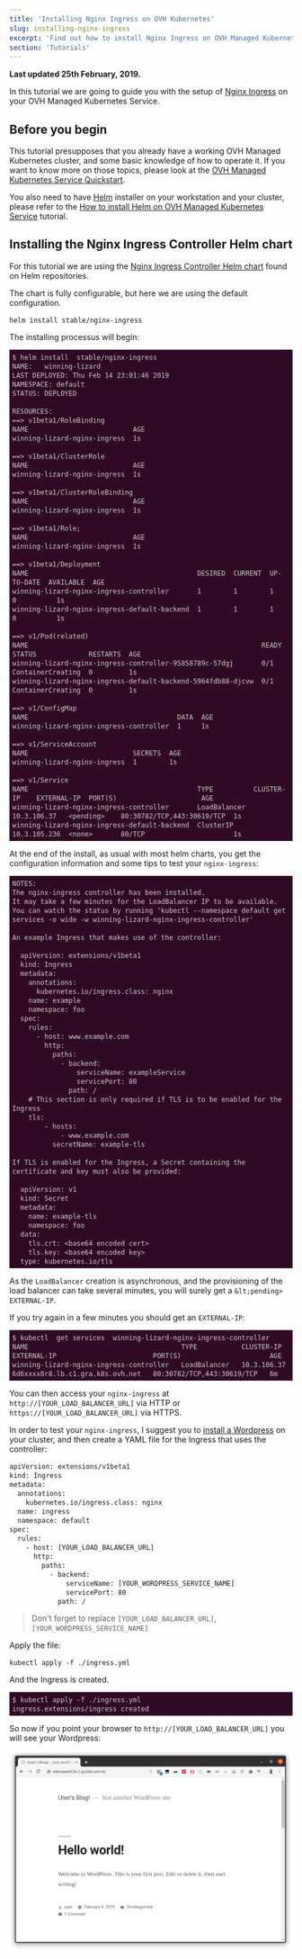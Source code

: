```yaml
---
title: 'Installing Nginx Ingress on OVH Kubernetes'
slug: installing-nginx-ingress
excerpt: 'Find out how to install Nginx Ingress on OVH Managed Kubernetes '
section: 'Tutorials'
---
```


**Last updated 25th February, 2019.**


<style>
 pre {
     font-size: 14px;
 }
 pre.console {
   background-color: #300A24; 
   color: #ccc;
   font-family: monospace;
   padding: 5px;
   margin-bottom: 5px;
 }
 pre.console code {
   border: solid 0px transparent;
   font-family: monospace !important;
 }
 .small {
     font-size: 0.75em;
 }
</style>

In this tutorial we are going to guide you with the setup of [Nginx Ingress](https://github.com/kubernetes/ingress-nginx) on your OVH Managed Kubernetes Service.


## Before you begin

This tutorial presupposes that you already have a working OVH Managed Kubernetes cluster, and some basic knowledge of how to operate it. If you want to know more on those topics, please look at the [OVH Managed Kubernetes Service Quickstart](../deploying-hello-world/).

You also need to have [Helm](https://docs.helm.sh/) installer on your workstation and your cluster, please refer to the [How to install Helm on OVH Managed Kubernetes Service](../installing-helm/) tutorial.



## Installing the Nginx Ingress Controller Helm chart

For this tutorial we are using the [Nginx Ingress Controller  Helm chart](https://github.com/helm/charts/tree/master/stable/nginx-ingress) found on Helm repositories.

The chart is fully configurable, but here we are using the default configuration.


```
helm install stable/nginx-ingress
```

The installing processus will begin:

<pre class="console"><code>$ helm install  stable/nginx-ingress
NAME:   winning-lizard
LAST DEPLOYED: Thu Feb 14 23:01:46 2019
NAMESPACE: default
STATUS: DEPLOYED

RESOURCES:
==> v1beta1/RoleBinding
NAME                          AGE
winning-lizard-nginx-ingress  1s

==> v1beta1/ClusterRole
NAME                          AGE
winning-lizard-nginx-ingress  1s

==> v1beta1/ClusterRoleBinding
NAME                          AGE
winning-lizard-nginx-ingress  1s

==> v1beta1/Role;
NAME                          AGE
winning-lizard-nginx-ingress  1s

==> v1beta1/Deployment
NAME                                          DESIRED  CURRENT  UP-TO-DATE  AVAILABLE  AGE
winning-lizard-nginx-ingress-controller       1        1        1           0          1s
winning-lizard-nginx-ingress-default-backend  1        1        1           0          1s

==> v1/Pod(related)
NAME                                                          READY  STATUS             RESTARTS  AGE
winning-lizard-nginx-ingress-controller-95858789c-57dgj       0/1    ContainerCreating  0         1s
winning-lizard-nginx-ingress-default-backend-5964fdb88-djcvw  0/1    ContainerCreating  0         1s

==> v1/ConfigMap
NAME                                     DATA  AGE
winning-lizard-nginx-ingress-controller  1     1s

==> v1/ServiceAccount
NAME                          SECRETS  AGE
winning-lizard-nginx-ingress  1        1s

==> v1/Service
NAME                                          TYPE          CLUSTER-IP    EXTERNAL-IP  PORT(S)                     AGE
winning-lizard-nginx-ingress-controller       LoadBalancer  10.3.106.37   &lt;pending>    80:30782/TCP,443:30619/TCP  1s
winning-lizard-nginx-ingress-default-backend  ClusterIP     10.3.105.236  &lt;none>       80/TCP                      1s
</code></pre>


At the end of the install, as usual with most helm charts, you get the configuration information and some tips to
test your `nginx-ingress`:

<pre class="console"><code>NOTES:
The nginx-ingress controller has been installed.
It may take a few minutes for the LoadBalancer IP to be available.
You can watch the status by running 'kubectl --namespace default get services -o wide -w winning-lizard-nginx-ingress-controller'

An example Ingress that makes use of the controller:

  apiVersion: extensions/v1beta1
  kind: Ingress
  metadata:
    annotations:
      kubernetes.io/ingress.class: nginx
    name: example
    namespace: foo
  spec:
    rules:
      - host: www.example.com
        http:
          paths:
            - backend:
                serviceName: exampleService
                servicePort: 80
              path: /
    # This section is only required if TLS is to be enabled for the Ingress
    tls:
        - hosts:
            - www.example.com
          secretName: example-tls

If TLS is enabled for the Ingress, a Secret containing the certificate and key must also be provided:

  apiVersion: v1
  kind: Secret
  metadata:
    name: example-tls
    namespace: foo
  data:
    tls.crt: &lt;base64 encoded cert>
    tls.key: &lt;base64 encoded key>
  type: kubernetes.io/tls
</code></pre>


As the `LoadBalancer` creation is asynchronous, and the provisioning of the load balancer can take several minutes, you will surely get a `&lt;pending>` `EXTERNAL-IP`. 

If you try again in a few minutes you should get an `EXTERNAL-IP`:

<pre class="console"><code>$ kubectl  get services  winning-lizard-nginx-ingress-controller
NAME                                      TYPE           CLUSTER-IP    EXTERNAL-IP                        PORT(S)                      AGE
winning-lizard-nginx-ingress-controller   LoadBalancer   10.3.106.37   6d6xxxx8r8.lb.c1.gra.k8s.ovh.net   80:30782/TCP,443:30619/TCP   6m
</code></pre>

You can then access your `nginx-ingress` at `http://[YOUR_LOAD_BALANCER_URL]` via HTTP or `https://[YOUR_LOAD_BALANCER_URL]` via HTTPS.

In order to test your `nginx-ingress`, I suggest you to [install a Wordpress](https://labs.ovh.com/kubernetes-k8s/documentation/tutorial/installing-wordpress) on your cluster, and then create a YAML file for the Ingress that uses the controller:


```
apiVersion: extensions/v1beta1
kind: Ingress
metadata:
  annotations:
    kubernetes.io/ingress.class: nginx
  name: ingress
  namespace: default
spec:
  rules:
    - host: [YOUR_LOAD_BALANCER_URL]
      http:
        paths:
          - backend:
              serviceName: [YOUR_WORDPRESS_SERVICE_NAME]
              servicePort: 80
            path: /
```

> Don't forget to replace `[YOUR_LOAD_BALANCER_URL]`, `[YOUR_WORDPRESS_SERVICE_NAME]` 

Apply the file:

```
kubectl apply -f ./ingress.yml
```

And the Ingress is created. 

<pre class="console"><code>$ kubectl apply -f ./ingress.yml 
ingress.extensions/ingress created
</code></pre>

So now if you point your browser to `http://[YOUR_LOAD_BALANCER_URL]`  you will see your Wordpress:

![Wordpress using Ingress](images/installing-ingress-01.png)